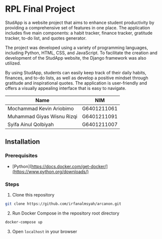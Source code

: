 # RPL Final Project

StudApp is a website project that aims to enhance student productivity by providing a comprehensive set of features in one place. The application includes five main components: a habit tracker, finance tracker, gratitude tracker, to-do list, and quotes generator.

The project was developed using a variety of programming languages, including Python, HTML, CSS, and JavaScript. To facilitate the creation and development of the StudApp website, the Django framework was also utilized.

By using StudApp, students can easily keep track of their daily habits, finances, and to-do lists, as well as develop a positive mindset through gratitude and inspirational quotes. The application is user-friendly and offers a visually appealing interface that is easy to navigate.

|Name|NIM|
|--|--|
|Mochammad Kevin Ariobimo|G6401211061 |
|Muhammad Giyas Wisnu Rizqi|G6401211091|
|Syifa Ainul Qolbiyah|G6401211007|

## Installation
### Prerequisites
- [Python](https://docs.docker.com/get-docker/](https://www.python.org/downloads/)

### Steps
1. Clone this repository
```bash
git clone https://github.com/irfanalmsyah/arcanon.git
```
2. Run Docker Compose in the repository root directory
```bash
docker-compose up
```
3. Open `localhost` in your browser
